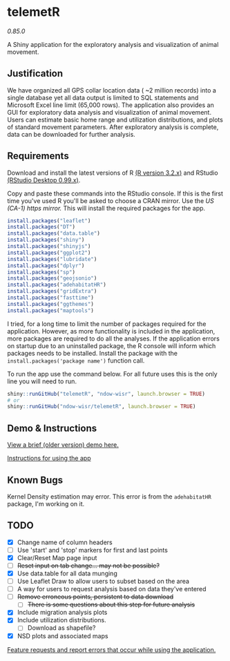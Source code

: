 # telemetR
*0.85.0*

A Shiny application for the exploratory analysis and visualization of animal movement.

## Justification

We have organized all GPS collar location data ( ~2 million records) into a single database yet all data output is limited to SQL statements and Microsoft Excel line limit (65,000 rows). The application also provides an GUI for exploratory data analysis and visualization of animal movement. Users can estimate basic home range and utilization distributions, and plots of standard movement parameters. After exploratory analysis is complete, data can be downloaded for further analysis.

## Requirements

Download and install the latest versions of R [(R version 3.2.x)](https://cran.r-project.org/bin/windows/base/) and RStudio [(RStudio Desktop 0.99.x)](https://www.rstudio.com/products/rstudio/download/).

Copy and paste these commands into the RStudio console. If this is the first time you've used R you'll be asked to choose a CRAN mirror. Use the *US (CA-1) https mirror.* This will install the required packages for the app.

```r
install.packages("leaflet")
install.packages("DT")
install.packages("data.table")
install.packages("shiny")
install.packages("shinyjs")
install.packages("ggplot2")
install.packages("lubridate")
install.packages("dplyr")
install.packages("sp")
install.packages("geojsonio")
install.packages("adehabitatHR")
install.packages("gridExtra")
install.packages("fasttime")
install.packages("ggthemes")
install.packages("maptools")
```

I tried, for a long time to limit the number of packages required for the application. However, as more functionality is included in the application, more packages are required to do all the analyses. If the application errors on startup due to an uninstalled package, the R console will inform which packages needs to be installed. Install the package with the `install.packages('package name')` function call.

To run the app use the command below. For all future uses this is the only line you will need to run.
```r
shiny::runGitHub("telemetR", "ndow-wisr", launch.browser = TRUE)
# or
shiny::runGitHub("ndow-wisr/telemetR", launch.browser = TRUE)
```

## Demo & Instructions

[View a brief (older version) demo here.](https://drive.google.com/file/d/0B1OupsoLNZvkcExIT2VzcUlySWc/view?usp=sharing)

[Instructions for using the app](https://github.com/ndow-wisr/telemetR/wiki/Instructions)

## Known Bugs

Kernel Density estimation may error. This error is from the `adehabitatHR` package, I'm working on it.

## TODO
- [x] Change name of column headers
- [ ] Use 'start' and 'stop' markers for first and last points
- [x] Clear/Reset Map page input
- [ ] ~~Reset input on tab change... may not be possible?~~
- [x] Use data.table for all data munging
- [ ] Use Leaflet Draw to allow users to subset based on the area
- [ ] A way for users to request analysis based on data they've entered
- [ ] ~~Remove erroneous points, persistent to data download~~
  - [ ] ~~There is some questions about this step for future analysis~~
- [x] Include migration analysis plots
- [x] Include utilization distributions.
  - [ ] Download as shapefile?
- [x] NSD plots and associated maps

[Feature requests and report errors that occur while using the application.](https://github.com/ndow-wisr/telemetR/issues)
